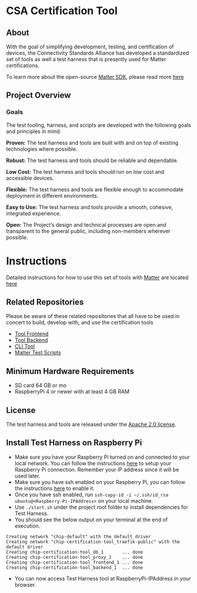 <!--
 *
 * Copyright (c) 2023 Project CHIP Authors
 *
 * Licensed under the Apache License, Version 2.0 (the "License");
 * you may not use this file except in compliance with the License.
 * You may obtain a copy of the License at
 *
 * http://www.apache.org/licenses/LICENSE-2.0
 *
 * Unless required by applicable law or agreed to in writing, software
 * distributed under the License is distributed on an "AS IS" BASIS,
 * WITHOUT WARRANTIES OR CONDITIONS OF ANY KIND, either express or implied.
 * See the License for the specific language governing permissions and
 * limitations under the License.
-->

# CSA Certification Tool

## About

With the goal of simplifying development, testing, and certification of devices, the Connectivity Standards Alliance has developed a standardized set of tools as well a test harness that is presently used for Matter certifications.

To learn more about the open-source [Matter SDK](https://github.com/project-chip/connectedhomeip), please read more [here](https://github.com/project-chip/connectedhomeip)

## Project Overview

### Goals

The test tooling, harness, and scripts are developed with the following goals and principles in mind:

**Proven:** The test harness and tools are built with and on top of existing technologies where possible.

**Robust:** The test harness and tools should be reliable and dependable.

**Low Cost:** The test harness and tools should run on low cost and accessible devices.

**Flexible:** The test harness and tools are flexible enough to accommodate deployment in different environments.

**Easy to Use:** The test harness and tools provide a smooth, cohesive, integrated experience.

**Open:** The Project’s design and technical processes are open and transparent
to the general public, including non-members wherever possible.

# Instructions

Detailed instructions for how to use this set of tools with [Matter](https://github.com/project-chip/connectedhomeip) are located [here](./docs/Matter_User_Guide/Matter_User_Guide.md)

## Related Repositories

Please be aware of these related repositories that all have to be used in concert to build, develop with, and use the certification tools

-   [Tool Frontend](https://github.com/project-chip/certification-tool-frontend)
-   [Tool Backend](https://github.com/project-chip/certification-tool-backend)
-   [CLI Tool ](https://github.com/project-chip/certification-tool-cli)
-   [Matter Test Scripts](https://github.com/project-chip/matter-test-scripts)

## Minimum Hardware Requirements

-   SD card 64 GB or mo
-   RaspberryPi 4 or newer with at least 4 GB RAM

## License

The test harness and tools are released under the [Apache 2.0 license](./LICENSE).

## Install Test Harness on Raspberry Pi

-   Make sure you have your Raspberry Pi turned on and connected to your local network. You can follow the instructions [here](https://www.raspberrypi.org/documentation/configuration/wireless/wireless-cli.md) to setup your Raspberry Pi connection. Remember your IP address since it will be used later.
-   Make sure you have ssh enabled on your Raspberry Pi, you can follow the instructions [here](https://www.raspberrypi.org/documentation/remote-access/ssh/) to enable it.
-   Once you have ssh enabled, run `ssh-copy-id -i ~/.ssh/id_rsa ubuntu@<Raspberry-Pi-IPAddress>` on your local machine.
-   Use `./start.sh` under the project root folder to install dependencies for Test Harness.
-   You should see the below output on your terminal at the end of execution.

```
Creating network "chip-default" with the default driver
Creating network "chip-certification-tool_traefik-public" with the default driver
Creating chip-certification-tool_db_1       ... done
Creating chip-certification-tool_proxy_1    ... done
Creating chip-certification-tool_frontend_1 ... done
Creating chip-certification-tool_backend_1  ... done
```

-   You can now access Test Harness tool at RaspberryPi-IPAddress in your browser.
